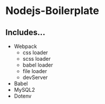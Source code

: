 # Nodejs-Boilerplate

## Includes...
- Webpack
  - css loader
  - scss loader
  - babel loader
  - file loader
  - devServer
- Babel
- MySQL2
- Dotenv
